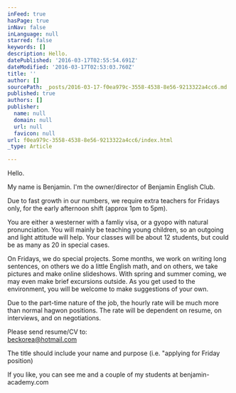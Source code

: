 ```yaml
---
inFeed: true
hasPage: true
inNav: false
inLanguage: null
starred: false
keywords: []
description: Hello.
datePublished: '2016-03-17T02:55:54.691Z'
dateModified: '2016-03-17T02:53:03.760Z'
title: ''
author: []
sourcePath: _posts/2016-03-17-f0ea979c-3558-4538-8e56-9213322a4cc6.md
published: true
authors: []
publisher:
  name: null
  domain: null
  url: null
  favicon: null
url: f0ea979c-3558-4538-8e56-9213322a4cc6/index.html
_type: Article

---
```

Hello.

My name is Benjamin. I'm the owner/director of Benjamin English Club.

Due to fast growth in our numbers, we require extra teachers for Fridays only, for the early afternoon shift (approx 1pm to 5pm).

You are either a westerner with a famliy visa, or a gyopo with natural pronunciation. You will mainly be teaching young children, so an outgoing and light attitude will help. Your classes will be about 12 students, but could be as many as 20 in special cases.

On Fridays, we do special projects. Some months, we work on writing long sentences, on others we do a little English math, and on others, we take pictures and make online slideshows. With spring and summer coming, we may even make brief excursions outside. As you get used to the environment, you will be welcome to make suggestions of your own.

Due to the part-time nature of the job, the hourly rate will be much more than normal hagwon positions. The rate will be dependent on resume, on interviews, and on negotiations.

Please send resume/CV to:  
[beckorea@hotmail.com][0]

The title should include your name and purpose (i.e. "applying for Friday position)

If you like, you can see me and a couple of my students at benjamin-academy.com

[0]: mailto:beckorea@hotmail.com